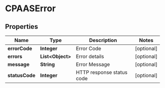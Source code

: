 

# CPAASError


## Properties

| Name | Type | Description | Notes |
|------------ | ------------- | ------------- | -------------|
|**errorCode** | **Integer** | Error Code |  [optional] |
|**errors** | **List&lt;Object&gt;** | Error details |  [optional] |
|**message** | **String** | Error Message |  [optional] |
|**statusCode** | **Integer** | HTTP response status code |  [optional] |



